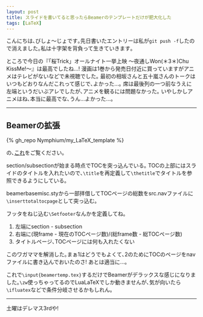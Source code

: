 ```yaml
---
layout: post
title: スライドを書いてると思ったらBeamerのテンプレートだけが肥大化した
tags: [LaTeX]
---
```


こんにちは､びしょ〜じょです｡先日書いたエントリーは私が`git push -f`したので消えました｡私は十字架を背負って生きていきます｡

ところで今日の『「桜Trick」オールナイト一挙上映 ～夜通しWon(＊3＊)Chu KissMe!～』は最高でしたね…!
漫画は1巻から発売日付近に買っていますがアニメはテレビがないなどで未視聴でした｡
最初の相坂さんと五十嵐さんのトークはいつもどおりなんだこれって感じで､よかった…｡
席は最後列の一つ前なうえに左端というだいぶアレでしたが､アニメを観るには問題なかった｡
いやしかしアニメはね､本当に最高でな､うん…よかった…｡

---
## Beamerの拡張

{% gh_repo Nymphium/my_LaTeX_template %}

の､[これ](https://github.com/Nymphium/my_LaTeX_template/blob/master/beamertemp.tex)をご覧ください｡

section/subsectionが始まる時点でTOCを突っ込んでいる｡
TOCの上部にはスライドのタイトルを入れたいので､`\title`を再定義して`\thetitle`でタイトルを参照できるようにしている｡

beamerbasemisc.styから一部拝借してTOCページの総数をsrc.navファイルに`\inserttotaltocpage`として突っ込む｡

フッタをねじ込む`\Setfooter`なんかを定義してね｡

1. 左端にsection - subsection
2. 右端に(現frame - 現在のTOCページ数)/(総frame数 - 総TOCページ数)
3. タイトルページ､TOCページには何も入れたくない

このワガママを解消した｡まぁ1はどうでもよくて､2のためにTOCのページをnavファイルに書き込んでおいたのさ!  あとは適当に…｡

これで`\input{beamertemp.tex}`するだけでBeamerがデラックスな感じになりました｡`\zw`使っちゃってるのでLuaLaTeXでしか動きませんが､気が向いたら`\ifluatex`などで条件分岐させるかもしれん｡

---
土曜はデレマス3rdや!

